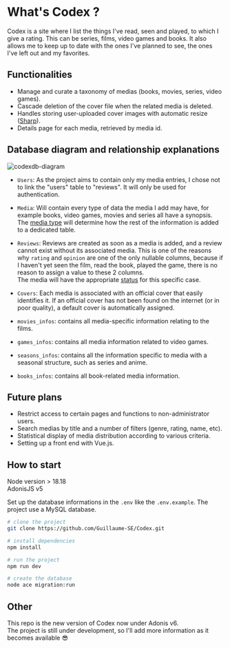 # What's Codex ?

Codex is a site where I list the things I've read, seen and played, to which I give a rating.
This can be series, films, video games and books.
It also allows me to keep up to date with the ones I've planned to see, the ones I've left out and my favorites.

## Functionalities

- Manage and curate a taxonomy of medias (books, movies, series, video games).
- Cascade deletion of the cover file when the related media is deleted.
- Handles storing user-uploaded cover images with automatic resize ([Sharp](https://sharp.pixelplumbing.com/)).
- Details page for each media, retrieved by media id.

## Database diagram and relationship explanations  

![codexdb-diagram](https://github.com/Guillaume-SE/Codex/assets/100344718/3e53bb34-2d6f-4463-97f5-134e44f65e94)


- `Users`: As the project aims to contain only my media entries, I chose not to link the "users" table to "reviews". It will only be used for authentication.

- `Media`: Will contain every type of data the media I add may have, for example books, video games, movies and series all have a synopsis.  
  The [media type](https://github.com/Guillaume-SE/Codex/blob/main/app/enums/MediaTypes.ts) will determine how the rest of the information is added to a dedicated table.

- `Reviews`: Reviews are created as soon as a media is added, and a review cannot exist without its associated media. This is one of the reasons why `rating` and `opinion` are one of the only nullable columns, because if I haven't yet seen the film, read the book, played the game, there is no reason to assign a value to these 2 columns.  
  The media will have the appropriate [status](https://github.com/Guillaume-SE/Codex/blob/main/app/enums/ReviewStatus.ts) for this specific case.

- `Covers`: Each media is associated with an official cover that easily identifies it. If an official cover has not been found on the internet (or in poor quality), a default cover is automatically assigned.

- `movies_infos`: contains all media-specific information relating to the films.

- `games_infos`: contains all media information related to video games.

- `seasons_infos`: contains all the information specific to media with a seasonal structure, such as series and anime.

- `books_infos`: contains all book-related media information.

## Future plans

- Restrict access to certain pages and functions to non-administrator users.
- Search medias by title and a number of filters (genre, rating, name, etc).
- Statistical display of media distribution according to various criteria.
- Setting up a front end with Vue.js.

## How to start

Node version > 18.18  
AdonisJS v5

Set up the database informations in the `.env` like the `.env.example`. The project use a MySQL database.

```bash
# clone the project
git clone https://github.com/Guillaume-SE/Codex.git

# install dependencies
npm install

# run the project
npm run dev

# create the database
node ace migration:run
```

## Other

This repo is the new version of Codex now under Adonis v6.  
The project is still under development, so I'll add more information as it becomes available :sunglasses:
